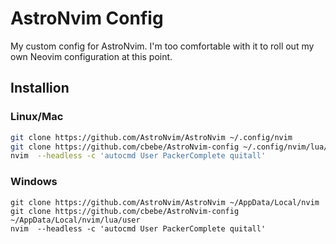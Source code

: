 # AstroNvim Config

My custom config for AstroNvim. I'm too comfortable with it to roll out my own
Neovim configuration at this point.

## Installion

### Linux/Mac

```bash
git clone https://github.com/AstroNvim/AstroNvim ~/.config/nvim
git clone https://github.com/cbebe/AstroNvim-config ~/.config/nvim/lua/user
nvim  --headless -c 'autocmd User PackerComplete quitall'
```

### Windows

```nu
git clone https://github.com/AstroNvim/AstroNvim ~/AppData/Local/nvim
git clone https://github.com/cbebe/AstroNvim-config ~/AppData/Local/nvim/lua/user
nvim  --headless -c 'autocmd User PackerComplete quitall'
```
